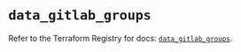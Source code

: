 # `data_gitlab_groups`

Refer to the Terraform Registry for docs: [`data_gitlab_groups`](https://registry.terraform.io/providers/gitlabhq/gitlab/16.7.0/docs/data-sources/groups).
